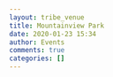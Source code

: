 ```yaml
---
layout: tribe_venue
title: Mountainview Park
date: 2020-01-23 15:34
author: Events
comments: true
categories: []
---
```


